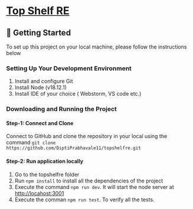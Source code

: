 # [Top Shelf RE]()

## 🚀 Getting Started

To set up this project on your local machine, please follow the instructions below

### Setting Up Your Development Environment

1) Install and configure Git
2) Install Node (v18.12.1)
3) Install IDE of your choice ( Webstorm, VS code etc.)

### Downloading and Running the Project

#### Step-1: Connect and Clone

   Connect to GitHub and clone the repository in your local using the
   command ``` git clone https://github.com/DiptiPrabhavale11/topshelfre.git ```

#### Step-2: Run application locally

1) Go to the topshelfre folder
2) Run ``` npm install ``` to install all the dependencies of the project
3) Execute the command ``` npm run dev ```. It will start the node server at <http://locahost:3001>
4) Execute the comman ``` npm run test ```. To verify all the tests.
